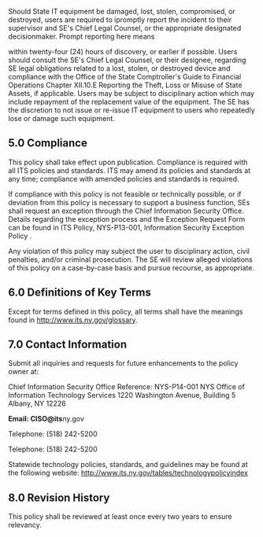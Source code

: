 Should State IT equipment be damaged, lost, stolen, compromised, or destroyed, users are required to ipromptly report the incident to their supervisor and SE's Chief Legal Counsel, or the appropriate designated decisionmaker. Prompt reporting here means

within twenty-four (24) hours of discovery, or earlier if possible. Users should consult the SE's Chief Legal Counsel, or their designee, regarding SE legal obligations related to a lost, stolen, or destroyed device and compliance with the Office of the State Comptroller's Guide to Financial Operations Chapter XII.10.E Reporting the Theft, Loss or Misuse of State Assets, if applicable. Users may be subject to disciplinary action which may include repayment of the replacement value of the equipment. The SE has the discretion to not issue or re-issue IT equipment to users who repeatedly lose or damage such equipment.

## **5.0 Compliance**

This policy shall take effect upon publication. Compliance is required with all ITS policies and standards. ITS may amend its policies and standards at any time; compliance with amended policies and standards is required.

If compliance with this policy is not feasible or technically possible, or if deviation from this policy is necessary to support a business function, SEs shall request an exception through the Chief Information Security Office. Details regarding the exception process and the Exception Request Form can be found in ITS Policy, NYS-P13-001, Information Security Exception Policy .

Any violation of this policy may subject the user to disciplinary action, civil penalties, and/or criminal prosecution. The SE will review alleged violations of this policy on a case-by-case basis and pursue recourse, as appropriate.

## **6.0 Definitions of Key Terms**

Except for terms defined in this policy, all terms shall have the meanings found in http://www.its.ny.gov/glossary.

## **7.0 Contact Information**

Submit all inquiries and requests for future enhancements to the policy owner at:

Chief Information Security Office Reference: NYS-P14-001 NYS Office of Information Technology Services 1220 Washington Avenue, Building 5 Albany, NY 12226

**Email: CISO@its**ny.gov

Telephone: (518) 242-5200

Telephone: (518) 242-5200

Statewide technology policies, standards, and guidelines may be found at the following website: http://www.its.ny.gov/tables/technologypolicyindex

## **8.0 Revision History**

This policy shall be reviewed at least once every two years to ensure relevancy.